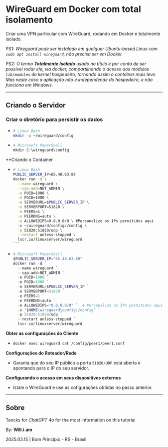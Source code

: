 # WireGuard em Docker com total isolamento

Criar uma VPN particular com WireGuard, rodando em Docker e totalmente isolado.

PS1: *Wireguard pode ser instalado em qualquer Ubuntu-based Linux com `sudo apt install wireguard`, não precisa ser em Docker.*

PS2: *O termo **Totalmente Isolado** usado no título é por conta de ser possível rodar ele, via docker, compartilhando o acesso aos módulos `lib/modules` do kernel hospedeiro, tornando assim o container mais leve. Mas neste caso a aplicação não é independende do hospedeiro, e não funciona em Windows.*

---

## Criando o Servidor

### Criar o diretório para persistir os dados
  - ```sh
    # Linux Bash
    mkdir -p ~/wireguard/config
    ```
  - ```ps1
    # Microsoft PowerShell
    mkdir C:\wireguard\config
    ```

**Criando o Container
  - ````sh
    # Linux Bash
    PUBLIC_SERVER_IP=65.48.63.89
    docker run -d \
      --name wireguard \
      --cap-add=NET_ADMIN \
      -e PUID=1000 \
      -e PGID=1000 \
      -e SERVERURL=$PUBLIC_SERVER_IP \
      -e SERVERPORT=51820 \
      -e PEERS=1 \
      -e PEERDNS=auto \
      -e ALLOWEDIPS=0.0.0.0/0 \ #Personalize os IPs permitidos aqui
      -v ~/wireguard/config:/config \
      -p 51820:51820/udp \
      --restart unless-stopped \
      lscr.io/linuxserver/wireguard
    ```
  - ```ps1
    # Microsoft PowerShell
    $PUBLIC_SERVER_IP="65.48.63.89"
    docker run -d `
      --name wireguard `
      --cap-add=NET_ADMIN `
      -e PUID=1000 `
      -e PGID=1000 `
      -e SERVERURL=$PUBLIC_SERVER_IP `
      -e SERVERPORT=51820 `
      -e PEERS=1 `
      -e PEERDNS=auto `
      -e ALLOWEDIPS="0.0.0.0/0" `  # Personalize os IPs permitidos aqui
      -v "$HOME\wireguard\config:/config" `
      -p 51820:51820/udp `
      --restart unless-stopped `
      lscr.io/linuxserver/wireguard
    ```

**Obter as configurações do Cliente**
  - ```sh
    docker exec wireguard cat /config/peer1/peer1.conf
    ```

**Configurações do Roteador/Rede**
  - Garanta que do seu IP público a porta `51820/UDP` está aberta e apontando para o IP do seu servidor.

**Configurando o acesso em seus dispositivos externos**
  - Istale o WireGuard e use as cofigurações obtidas no passo anterior. 


---

## Sobre

Tancks for *ChatGPT 4o* for the most information on this tutorial.

By: **Will.i.am**

2025.03.15 | Bom Princípio - RS - Brasil
